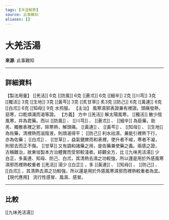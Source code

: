 ```yaml
---
tags: [辛溫解表]
source: 此事難知
aliases: []
---
```


# 大羌活湯

**來源**: 此事難知  

---

## 詳細資料
【製法用量】 [[羌活]] 6克 [[防風]] 6克 [[蒼朮]] 6克 [[細辛]] 2克 [[川芎]] 3克 [[獨活]] 3克 [[生地]] 3克 [[黃芩]] 3克 [[炙甘草]] 炙3克 [[防己]] 6克 [[黃連]] 6克 [[白朮]] 6克 [[知母]] 9克
水煎服。
【主治】
風寒濕邪表證兼有裡證。頭痛發熱，惡寒，口乾煩滿而渴等證。
【方義】
方中 [[羌活]] 解太陽風寒， [[獨活]] 散少陰風寒，并為君藥。而以 [[防風]] 、 [[川芎]] 、 [[蒼朮]] 、 [[細辛]] 為臣藥，助羌、獨散表裡之邪，除寒熱，解頭痛。 [[黃連]] 、 [[黃芩]] 、 [[知母]] 、 [[生地]] 為佐藥，清裡熱而滋陰液，則煩渴得平； [[防己]] 利水祛濕，兼能引裡熱下行，亦為佐藥； [[白朮]] 、 [[甘草]] ，益氣健脾而和表裡，使升者不峻，寒者不凝，則邪去而正不傷。 [[甘草]] 又有調和諸藥之用，是佐藥兼使藥之義。兩感之證，古稱難治，故東垣製本方治體實而受邪較淺者。綜觀全方，比 [[九味羌活湯]] 少白芷，多黃連、知母、防己、白朮，其清熱去濕之功較強，所以還是用於外感風寒濕邪而裡熱較重者 [[羌活]] 湯少 [[白芷]] ，多 [[黃連]] 、 [[知母]] 、 [[防己]] 、 [[白朮]] ，其清熱去濕之功較強，所以還是用於外感風寒濕邪而裡熱較重者為宜。
【現代應用】
流行性感冒、風濕、感冒。

---

## 比較
[[九味羌活湯]]
